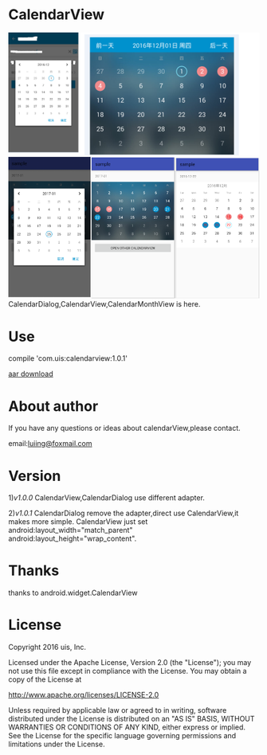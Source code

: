 # CalendarView
![image](/calendarDialog.png)
![image](/sample_pic.png)
CalendarDialog,CalendarView,CalendarMonthView is here.

# Use
compile 'com.uis:calendarview:1.0.1'

[aar download](https://bintray.com/sweet/maven/download_file?file_path=com%2Fuis%2Fcalendarview%2F1.0.1%2Fcalendarview-1.0.1.aar)

# About author

If you have any questions or ideas about calendarView,please contact.

email:luiing@foxmail.com

# Version

1)*v1.0.0*   CalendarView,CalendarDialog use different adapter.

2)*v1.0.1*   CalendarDialog remove the adapter,direct use CalendarView,it makes more simple.
	CalendarView just set android:layout_width="match_parent" android:layout_height="wrap_content".

# Thanks
thanks to android.widget.CalendarView

# License

Copyright 2016 uis, Inc.

Licensed under the Apache License, Version 2.0 (the "License");
you may not use this file except in compliance with the License.
You may obtain a copy of the License at

   http://www.apache.org/licenses/LICENSE-2.0

Unless required by applicable law or agreed to in writing, software
distributed under the License is distributed on an "AS IS" BASIS,
WITHOUT WARRANTIES OR CONDITIONS OF ANY KIND, either express or implied.
See the License for the specific language governing permissions and
limitations under the License.
